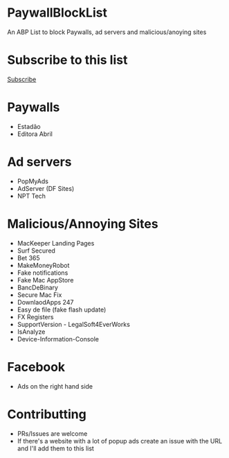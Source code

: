 # PaywallBlockList
An ABP List to block Paywalls, ad servers and malicious/anoying sites

# Subscribe to this list
<a href="https://subscribe.adblockplus.org/?location=https%3A%2F%2Fraw.githubusercontent.com%2Ffpg1503%2FPaywallBlockList%2Fmaster%2Fadblock-list.txt&amp;title=Paywall%20Block%20List">Subscribe</a>

# Paywalls
- Estadão
- Editora Abril

# Ad servers
- PopMyAds
- AdServer (DF Sites)
- NPT Tech

# Malicious/Annoying Sites
- MacKeeper Landing Pages
- Surf Secured
- Bet 365
- MakeMoneyRobot
- Fake notifications
- Fake Mac AppStore
- BancDeBinary
- Secure Mac Fix
- DownlaodApps 247
- Easy de file (fake flash update)
- FX Registers
- SupportVersion - LegalSoft4EverWorks
- IsAnalyze
- Device-Information-Console

# Facebook
- Ads on the right hand side

# Contributting
- PRs/Issues are welcome
- If there's a website with a lot of popup ads create an issue with the URL and I'll add them to this list
